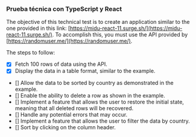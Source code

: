 ### Prueba técnica con TypeScript y React

The objective of this technical test is to create an application similar to the one provided in this link: [https://midu-react-11.surge.sh/](https://midu-react-11.surge.sh/). To accomplish this, you must use the API provided by [https://randomuser.me/](https://randomuser.me/).

The steps to follow:

- [x] Fetch 100 rows of data using the API.
- [x] Display the data in a table format, similar to the example.
- [] Allow the data to be sorted by country as demonstrated in the example.
- [] Enable the ability to delete a row as shown in the example.
- [] Implement a feature that allows the user to restore the initial state, meaning that all deleted rows will be recovered.
- [] Handle any potential errors that may occur.
- [] Implement a feature that allows the user to filter the data by country.
- [] Sort by clicking on the column header.